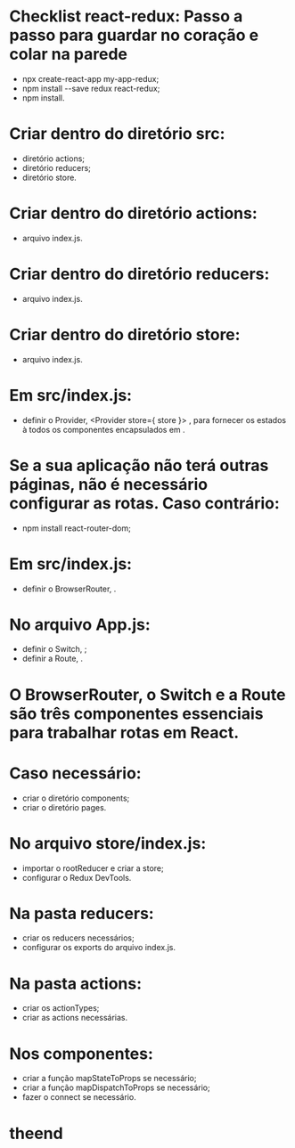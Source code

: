 # Checklist react-redux: Passo a passo para guardar no coração e colar na parede
- npx create-react-app my-app-redux;
- npm install --save redux react-redux;
- npm install.

# Criar dentro do diretório src:
- diretório actions;
- diretório reducers;
- diretório store.

# Criar dentro do diretório actions:
- arquivo index.js.

# Criar dentro do diretório reducers:
- arquivo index.js.

# Criar dentro do diretório store:
- arquivo index.js.

# Em src/index.js:
- definir o Provider, <Provider store={ store }> , para fornecer os estados à todos os componentes encapsulados em <App /> .

# Se a sua aplicação não terá outras páginas, não é necessário configurar as rotas. Caso contrário:
- npm install react-router-dom;

# Em src/index.js:
- definir o BrowserRouter, <BrowserRouter> .

# No arquivo App.js:
- definir o Switch, <Switch> ;
- definir a Route, <Route> .

# O BrowserRouter, o Switch e a Route são três componentes essenciais para trabalhar rotas em React.
# Caso necessário:
- criar o diretório components;
- criar o diretório pages.

# No arquivo store/index.js:
- importar o rootReducer e criar a store;
- configurar o Redux DevTools.

# Na pasta reducers:
- criar os reducers necessários;
- configurar os exports do arquivo index.js.

# Na pasta actions:
- criar os actionTypes;
- criar as actions necessárias.

# Nos componentes:
- criar a função mapStateToProps se necessário;
- criar a função mapDispatchToProps se necessário;
- fazer o connect se necessário.

# theend
